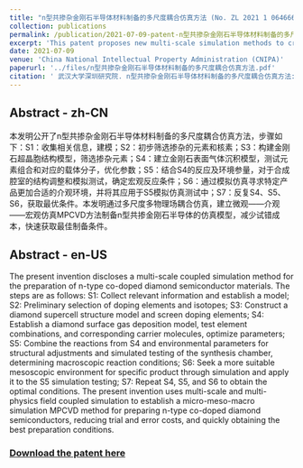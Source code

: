 ```yaml
---
title: "n型共掺杂金刚石半导体材料制备的多尺度耦合仿真方法 (No. ZL 2021 1 0646664.5)"
collection: publications
permalink: /publication/2021-07-09-patent-n型共掺杂金刚石半导体材料制备的多尺度耦合仿真方法
excerpt: 'This patent proposes new multi-scale simulation methods to creat n-type co-doped diamond semiconductor materials.'
date: 2021-07-09
venue: 'China National Intellectual Property Administration (CNIPA)'
paperurl: '../files/n型共掺杂金刚石半导体材料制备的多尺度耦合仿真方法.pdf'
citation: ' 武汉大学深圳研究院. n型共掺杂金刚石半导体材料制备的多尺度耦合仿真方法:CN202110646664.5[P]. 2021-07-09. '
---
```

## Abstract - zh-CN
本发明公开了n型共掺杂金刚石半导体材料制备的多尺度耦合仿真方法，步骤如下：S1：收集相关信息，建模；S2：初步筛选掺杂的元素和核素；S3：构建金刚石超晶胞结构模型，筛选掺杂元素；S4：建立金刚石表面气体沉积模型，测试元素组合和对应的载体分子，优化参数；S5：结合S4的反应及环境参量，对于合成腔室的结构调整和模拟测试，确定宏观反应条件；S6：通过模拟仿真寻求特定产品更加合适的介观环境，并将其应用于S5模拟仿真测试中；S7：反复S4、S5、S6，获取最优条件。本发明通过多尺度多物理场耦合仿真，建立微观——介观——宏观仿真MPCVD方法制备n型共掺金刚石半导体的仿真模型，减少试错成本，快速获取最佳制备条件。

## Abstract - en-US
The present invention discloses a multi-scale coupled simulation method for the preparation of n-type co-doped diamond semiconductor materials. The steps are as follows: S1: Collect relevant information and establish a model; S2: Preliminary selection of doping elements and isotopes; S3: Construct a diamond supercell structure model and screen doping elements; S4: Establish a diamond surface gas deposition model, test element combinations, and corresponding carrier molecules, optimize parameters; S5: Combine the reactions from S4 and environmental parameters for structural adjustments and simulated testing of the synthesis chamber, determining macroscopic reaction conditions; S6: Seek a more suitable mesoscopic environment for specific product through simulation and apply it to the S5 simulation testing; S7: Repeat S4, S5, and S6 to obtain the optimal conditions. The present invention uses multi-scale and multi-physics field coupled simulation to establish a micro-meso-macro simulation MPCVD method for preparing n-type co-doped diamond semiconductors, reducing trial and error costs, and quickly obtaining the best preparation conditions.

### [Download the patent here](../files/n型共掺杂金刚石半导体材料制备的多尺度耦合仿真方法.pdf)